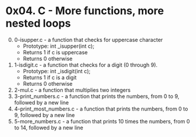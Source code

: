 # 0x04. C - More functions, more nested loops

0. 0-isupper.c - a function that checks for uppercase character
	* Prototype: int _isupper(int c);
	* Returns 1 if c is uppercase
	* Returns 0 otherwise
1. 1-isdigit.c - a function that checks for a digit (0 through 9).
	* Prototype: int _isdigit(int c);
	* Returns 1 if c is a digit
	* Returns 0 otherwise
2. 2-mul.c - a function that multiplies two integers
3. 3-print_numbers.c - a function that prints the numbers, from 0 to 9, followed by a new line
4. 4-print_most_numbers.c - a function that prints the numbers, from 0 to 9, followed by a new line
5. 5-more_numbers.c - a function that prints 10 times the numbers, from 0 to 14, followed by a new line

